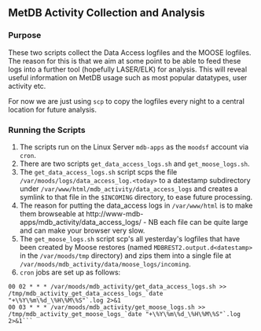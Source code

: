 ## MetDB Activity Collection and Analysis

### Purpose

These two scripts collect the Data Access logfiles and the MOOSE logfiles. The reason for this is that we aim at some point to be able to feed these logs into a further tool (hopefully LASER/ELK) for analysis. This will reveal useful information on MetDB usage such as most popular datatypes, user activity etc.

For now we are just using `scp` to copy the logfiles every night to a central location for future analysis.

### Running the Scripts
1. The scripts run on the Linux Server `mdb-apps` as the `moodsf` account via `cron`.
1. There are two scripts `get_data_access_logs.sh` and `get_moose_logs.sh`.
1. The `get_data_access_logs.sh` script scps the file `/var/moods/logs/data_access_log.<today>` to a datestamp subdirectory under `/var/www/html/mdb_activity/data_access_logs` and creates a symlink to that file in the `$INCOMING` directory, to ease future processing.
1. The reason for putting the data_access logs in `/var/www/html` is to make them browseable at http://www-mdb-apps/mdb_activity/data_access_logs/ - NB each file can be quite large and can make your browser very slow.
1. The `get_moose_logs.sh` script scp's all yesterday's logfiles that have been created by Moose restores (named `MDBREST2.output.d<datestamp>` in the `/var/moods/tmp` directory) and zips them into a single file at `/var/moods/mdb_activity/data/moose_logs/incoming`.
1. `cron` jobs are set up as follows:
```# mdb_activity suite...
00 02 * * * /var/moods/mdb_activity/get_data_access_logs.sh >> /tmp/mdb_activity_get_data_access_logs_`date "+\%Y\%m\%d_\%H\%M\%S"`.log 2>&1
00 03 * * * /var/moods/mdb_activity/get_moose_logs.sh >> /tmp/mdb_activity_get_moose_logs_`date "+\%Y\%m\%d_\%H\%M\%S"`.log 2>&1```

